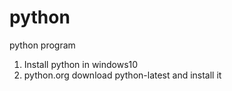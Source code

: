 # python
python program
1. Install python in windows10
2. python.org download python-latest and install it